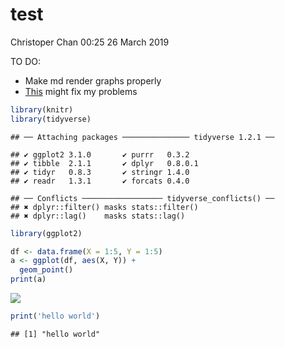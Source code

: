 test
================
Christoper Chan
00:25 26 March 2019

TO DO:

-   Make md render graphs properly
-   [This](https://deanattali.com/blog/ezknitr-package/) might fix my problems

``` r
library(knitr)
library(tidyverse)
```

    ## ── Attaching packages ─────────────── tidyverse 1.2.1 ──

    ## ✔ ggplot2 3.1.0       ✔ purrr   0.3.2  
    ## ✔ tibble  2.1.1       ✔ dplyr   0.8.0.1
    ## ✔ tidyr   0.8.3       ✔ stringr 1.4.0  
    ## ✔ readr   1.3.1       ✔ forcats 0.4.0

    ## ── Conflicts ────────────────── tidyverse_conflicts() ──
    ## ✖ dplyr::filter() masks stats::filter()
    ## ✖ dplyr::lag()    masks stats::lag()

``` r
library(ggplot2)
```

``` r
df <- data.frame(X = 1:5, Y = 1:5)
a <- ggplot(df, aes(X, Y)) +
  geom_point()
print(a)
```

![](/home/ckc/Documents/git_projects/projects/devereux_arima/notebooks/test_dir/analysis_files/figure-markdown_github/unnamed-chunk-2-1.png)

``` r
print('hello world')
```

    ## [1] "hello world"
